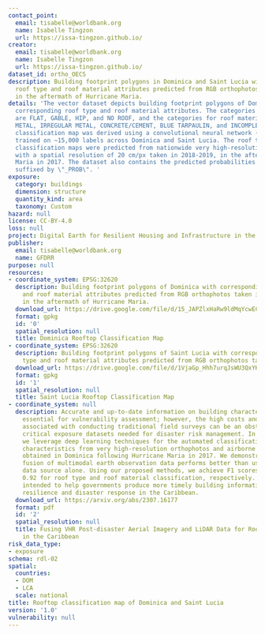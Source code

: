 ```yaml
---
contact_point:
  email: tisabelle@worldbank.org
  name: Isabelle Tingzon
  url: https://issa-tingzon.github.io/
creator:
  email: tisabelle@worldbank.org
  name: Isabelle Tingzon
  url: https://issa-tingzon.github.io/
dataset_id: ortho_OECS
description: Building footprint polygons in Dominica and Saint Lucia with corresponding
  roof type and roof material attributes predicted from RGB orthophotos taken in 2018-2019,
  in the aftermath of Hurricane Maria.
details: 'The vector dataset depicts building footprint polygons of Dominica with
  corresponding roof type and roof material attributes. The categories for roof type
  are FLAT, GABLE, HIP, and NO ROOF, and the categories for roof material are HEALTHY
  METAL, IRREGULAR METAL, CONCRETE/CEMENT, BLUE TARPAULIN, and INCOMPLETE. The roof
  classification map was derived using a convolutional neural network (CNN) model
  trained on ~15,000 labels across Dominica and Saint Lucia. The roof type and roof
  classification maps were predicted from nationwide very high-resolution RGB orthophotos
  with a spatial resolution of 20 cm/px taken in 2018-2019, in the aftermath of Hurricane
  Maria in 2017. The dataset also contains the predicted probabilities per category,
  suffixed by \"_PROB\". '
exposure:
  category: buildings
  dimension: structure
  quantity_kind: area
  taxonomy: Custom
hazard: null
license: CC-BY-4.0
loss: null
project: Digital Earth for Resilient Housing and Infrastructure in the Caribbean
publisher:
  email: tisabelle@worldbank.org
  name: GFDRR
purpose: null
resources:
- coordinate_system: EPSG:32620
  description: Building footprint polygons of Dominica with corresponding roof type
    and roof material attributes predicted from RGB orthophotos taken in 2018-2019,
    in the aftermath of Hurricane Maria.
  download_url: https://drive.google.com/file/d/15_JAPZlxHaRw9ldMqYcwEC2xAlDmVD23/view?usp=drive_link
  format: gpkg
  id: '0'
  spatial_resolution: null
  title: Dominica Rooftop Classification Map
- coordinate_system: EPSG:32620
  description: Building footprint polygons of Saint Lucia with corresponding roof
    type and roof material attributes predicted from RGB orthophotos taken in 2022.
  download_url: https://drive.google.com/file/d/1VjaGp_Hhh7urqJsWU3QxYHirqQzReT8y/view?usp=drive_link
  format: gpkg
  id: '1'
  spatial_resolution: null
  title: Saint Lucia Rooftop Classification Map
- coordinate_system: null
  description: Accurate and up-to-date information on building characteristics is
    essential for vulnerability assessment; however, the high costs and long timeframes
    associated with conducting traditional field surveys can be an obstacle to obtaining
    critical exposure datasets needed for disaster risk management. In this work,
    we leverage deep learning techniques for the automated classification of roof
    characteristics from very high-resolution orthophotos and airborne LiDAR data
    obtained in Dominica following Hurricane Maria in 2017. We demonstrate that the
    fusion of multimodal earth observation data performs better than using any single
    data source alone. Using our proposed methods, we achieve F1 scores of 0.93 and
    0.92 for roof type and roof material classification, respectively. This work is
    intended to help governments produce more timely building information to improve
    resilience and disaster response in the Caribbean.
  download_url: https://arxiv.org/abs/2307.16177
  format: pdf
  id: '2'
  spatial_resolution: null
  title: Fusing VHR Post-disaster Aerial Imagery and LiDAR Data for Roof Classification
    in the Caribbean
risk_data_type:
- exposure
schema: rdl-02
spatial:
  countries:
  - DOM
  - LCA
  scale: national
title: Rooftop classification map of Dominica and Saint Lucia
version: '1.0'
vulnerability: null
---
```

